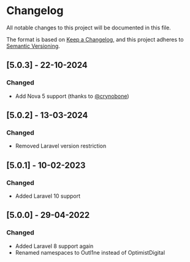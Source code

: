 # Changelog

All notable changes to this project will be documented in this file.

The format is based on [Keep a Changelog](https://keepachangelog.com/en/1.0.0/),
and this project adheres to [Semantic Versioning](https://semver.org/spec/v2.0.0.html).

## [5.0.3] - 22-10-2024

### Changed

- Add Nova 5 support (thanks to [@crynobone](https://github.com/crynobone))

## [5.0.2] - 13-03-2024

### Changed

- Removed Laravel version restriction

## [5.0.1] - 10-02-2023

### Changed

- Added Laravel 10 support

## [5.0.0] - 29-04-2022

### Changed

- Added Laravel 8 support again
- Renamed namespaces to Outl1ne instead of OptimistDigital
